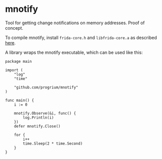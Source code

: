# mnotify

Tool for getting change notifications on memory addresses. Proof of concept.

To compile mnotify, install `frida-core.h` and `libfrida-core.a` as described [here](https://github.com/frida/frida-go#installation).

A library wraps the mnotify executable, which can be used like this:

```golang
package main

import (
	"log"
	"time"

	"github.com/progrium/mnotify"
)

func main() {
	i := 0

	mnotify.Observe(&i, func() {
		log.Println(i)
	})
	defer mnotify.Close()

	for {
		i++
		time.Sleep(2 * time.Second)
	}
}
```
